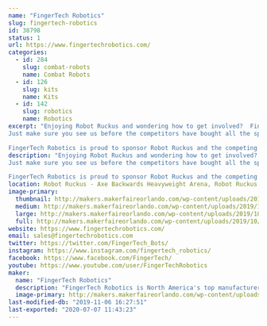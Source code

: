 ```yaml
---
name: "FingerTech Robotics"
slug: fingertech-robotics
id: 38798
status: 1
url: https://www.fingertechrobotics.com/
categories:
  - id: 284
    slug: combat-robots
    name: Combat Robots
  - id: 126
    slug: kits
    name: Kits
  - id: 142
    slug: robotics
    name: Robotics
excerpt: "Enjoying Robot Ruckus and wondering how to get involved?  FingerTech Robotics can get you started in combat robots!  We sell everything you need for your first bot: wheels, motors, electronics, batteries, hardware; or take home a whole \"Viper\" robot kit!
Just make sure you see us before the competitors have bought all the spare parts!  :D

FingerTech Robotics is proud to sponsor Robot Ruckus and the competing teams."
description: "Enjoying Robot Ruckus and wondering how to get involved?  FingerTech Robotics can get you started in combat robots!  We sell everything you need for your first bot: wheels, motors, electronics, batteries, hardware; or take home a whole \"Viper\" robot kit!
Just make sure you see us before the competitors have bought all the spare parts!  :D

FingerTech Robotics is proud to sponsor Robot Ruckus and the competing teams."
location: Robot Ruckus - Axe Backwards Heavyweight Arena, Robot Ruckus - Small Arena, Spirit Building
image-primary:
  thumbnail: http://makers.makerfaireorlando.com/wp-content/uploads/2019/10/Booth-Kurtis-150x150.jpg
  medium: http://makers.makerfaireorlando.com/wp-content/uploads/2019/10/Booth-Kurtis-300x225.jpg
  large: http://makers.makerfaireorlando.com/wp-content/uploads/2019/10/Booth-Kurtis-1024x768.jpg
  full: http://makers.makerfaireorlando.com/wp-content/uploads/2019/10/Booth-Kurtis.jpg
website: https://www.fingertechrobotics.com/
email: sales@fingertechrobotics.com
twitter: https://twitter.com/FingerTech_Bots/
instagram: https://www.instagram.com/fingertech_robotics/
facebook: https://www.facebook.com/FingerTech/
youtube: https://www.youtube.com/user/FingerTechRobotics
maker:
  name: "FingerTech Robotics"
  description: "FingerTech Robotics is North America's top manufacturer of combat robotics parts.  If you're interested in building your first combat robot, check out the \"Viper\" Combat Robot kit, which includes everything you need to build a fully functional, competitive 1lb antweight. FingerTech also carries a complete line of wheels, motors, electronics, and other components if you want to build a bot from the ground up. Worldwide shipping! Head over to www.FingerTechRobotics.com."
  image-primary: http://makers.makerfaireorlando.com/wp-content/uploads/2019/10/FingerTech-Logo-Maker-Faire-1024x238.png
last-modified-db: "2019-11-06 16:27:51"
last-exported: "2020-07-07 11:43:23"
---
```

